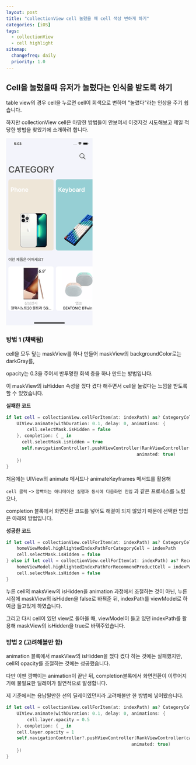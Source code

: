 ```yaml
---
layout: post
title: "collectionView cell 눌렀을 때 cell 색상 변하게 하기"
categories: [iOS]
tags: 
  - collectionView
  - cell highlight
sitemap:
  changefreq: daily
  priority: 1.0
---
```


## Cell을 눌렀을때 유저가 눌렀다는 인식을 받도록 하기

table view의 경우 cell을 누르면 cell이 회색으로 변하며 "눌렀다"라는 인상을 주기 쉽습니다.

하지만 collectionView cell은 마땅한 방법들이 안보여서 이것저것 시도해보고 제일 적당한 방법을 찾았기에 소개하려 합니다.



<img src="https://raw.githubusercontent.com/Neph3779/Blog-Image/forUpload/img/20220919170515.gif" alt="cellTapTestgif" style="zoom:50%;" />



### 방법 1 (채택됨)

cell을 모두 덮는 maskView를 하나 만들어 maskView의 backgroundColor로는 darkGray를,

opacity는 0.3을 주어서 반투명한 회색 층을 하나 만드는 방법입니다.

이 maskView의 isHidden 속성을 껐다 켰다 해주면서 cell을 눌렀다는 느낌을 받도록 할 수 있었습니다.

**실패한 코드**

```swift
if let cell = collectionView.cellForItem(at: indexPath) as? CategoryCell {
	UIView.animate(withDuration: 0.1, delay: 0, animations: {
		cell.selectMask.isHidden = false
	}, completion: { _ in
	  cell.selectMask.isHidden = true
	  self.navigationController?.pushViewController(RankViewController(category: category),
                                                  animated: true)
	})
}
```

처음에는 UIView의 animate 메서드나 animateKeyframes 메서드를 활용해

`cell 클릭` -> `깜빡이는 애니메이션 실행과 동시에 다음화면 진입` 과 같은 프로세스를 노렸으나, 

completion 블록에서 화면전환 코드를 넣어도 해결이 되지 않았기 때문에 선택한 방법은 아래의 방법입니다.

**성공한 코드**

```swift
if let cell = collectionView.cellForItem(at: indexPath) as? CategoryCell {
    homeViewModel.highlightedIndexPathForCategoryCell = indexPath
    cell.selectMask.isHidden = false
} else if let cell = collectionView.cellForItem(at: indexPath) as? RecommendProductCell {
    homeViewModel.highlightedIndexPathForRecommendProductCell = indexPath
    cell.selectMask.isHidden = false
}
```

누른 cell의 maksView의 isHidden을 animation 과정에서 조절하는 것이 아닌, 누른 시점에 maskView의 isHidden을 false로 바꿔준 뒤,  indexPath를 viewModel로 하여금 들고있게 하였습니다.

그리고 다시 cell이 있던 view로 돌아올 때, viewModel이 들고 있던 indexPath를 활용해 maskView의 isHidden을 true로 바꿔주었습니다.





### 방법 2 (고려해볼만 함)

animation 블록에서 maskView의 isHidden을 껐다 켰다 하는 것에는 실패했지만, cell의 opacity를 조절하는 것에는 성공했습니다. 

다만 이땐 깜빡이는 animation이 끝난 뒤, completion블록에서 화면전환이 이루어지기에 불필요한 딜레이가 필연적으로 발생합니다.

제 기준에서는 용납될만한 선의 딜레이였던지라 고려해볼만 한 방법에 넣어봤습니다.

```swift
if let cell = collectionView.cellForItem(at: indexPath) as? CategoryCell {
	UIView.animate(withDuration: 0.1, delay: 0, animations: {
		cell.layer.opacity = 0.5
	}, completion: { _ in
	cell.layer.opacity = 1
	self.navigationController?.pushViewController(RankViewController(category: category),
                                                animated: true)
	})
}
```

